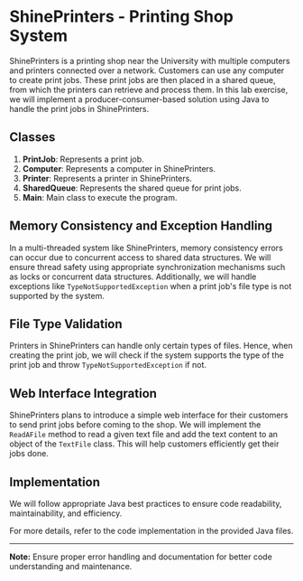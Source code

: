 # ShinePrinters - Printing Shop System

ShinePrinters is a printing shop near the University with multiple computers and printers connected over a network. Customers can use any computer to create print jobs. These print jobs are then placed in a shared queue, from which the printers can retrieve and process them. In this lab exercise, we will implement a producer-consumer-based solution using Java to handle the print jobs in ShinePrinters.

## Classes

1. **PrintJob**: Represents a print job.
2. **Computer**: Represents a computer in ShinePrinters.
3. **Printer**: Represents a printer in ShinePrinters.
4. **SharedQueue**: Represents the shared queue for print jobs.
5. **Main**: Main class to execute the program.

## Memory Consistency and Exception Handling

In a multi-threaded system like ShinePrinters, memory consistency errors can occur due to concurrent access to shared data structures. We will ensure thread safety using appropriate synchronization mechanisms such as locks or concurrent data structures. Additionally, we will handle exceptions like `TypeNotSupportedException` when a print job's file type is not supported by the system.

## File Type Validation

Printers in ShinePrinters can handle only certain types of files. Hence, when creating the print job, we will check if the system supports the type of the print job and throw `TypeNotSupportedException` if not.

## Web Interface Integration

ShinePrinters plans to introduce a simple web interface for their customers to send print jobs before coming to the shop. We will implement the `ReadAFile` method to read a given text file and add the text content to an object of the `TextFile` class. This will help customers efficiently get their jobs done.

## Implementation

We will follow appropriate Java best practices to ensure code readability, maintainability, and efficiency.

For more details, refer to the code implementation in the provided Java files.

---
**Note:** Ensure proper error handling and documentation for better code understanding and maintenance.

